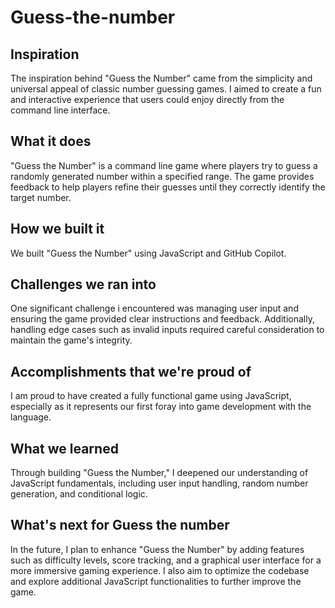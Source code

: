 # Guess-the-number
## Inspiration
The inspiration behind "Guess the Number" came from the simplicity and universal appeal of classic number guessing games. I aimed to create a fun and interactive experience that users could enjoy directly from the command line interface.
## What it does
"Guess the Number" is a command line game where players try to guess a randomly generated number within a specified range. The game provides feedback to help players refine their guesses until they correctly identify the target number.
## How we built it
We built "Guess the Number" using JavaScript and GitHub Copilot.
## Challenges we ran into
One significant challenge i encountered was managing user input and ensuring the game provided clear instructions and feedback. Additionally, handling edge cases such as invalid inputs required careful consideration to maintain the game's integrity.
## Accomplishments that we're proud of
I am proud to have created a fully functional game using JavaScript, especially as it represents our first foray into game development with the language. 
## What we learned
Through building "Guess the Number," I deepened our understanding of JavaScript fundamentals, including user input handling, random number generation, and conditional logic. 
## What's next for Guess the number
In the future, I plan to enhance "Guess the Number" by adding features such as difficulty levels, score tracking, and a graphical user interface for a more immersive gaming experience. I also aim to optimize the codebase and explore additional JavaScript functionalities to further improve the game.

